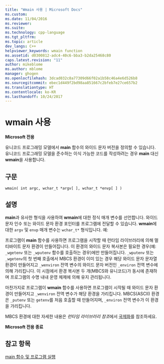 ```yaml
---
title: "Wmain 사용 | Microsoft Docs"
ms.custom: 
ms.date: 11/04/2016
ms.reviewer: 
ms.suite: 
ms.technology: cpp-language
ms.tgt_pltfrm: 
ms.topic: article
dev_langs: C++
helpviewer_keywords: wmain function
ms.assetid: d0300812-adc4-40c6-bba3-b2da25468c80
caps.latest.revision: "11"
author: mikeblome
ms.author: mblome
manager: ghogen
ms.openlocfilehash: 3dcad032c8a77309d66f02a1b58c46a4e6d526b8
ms.sourcegitcommit: ebec1d449f2bd98aa851667c2bfeb7e27ce657b2
ms.translationtype: HT
ms.contentlocale: ko-KR
ms.lasthandoff: 10/24/2017
---
```

# <a name="using-wmain"></a>wmain 사용
**Microsoft 전용**  
  
 유니코드 프로그래밍 모델에서 **main** 함수의 와이드 문자 버전을 정의할 수 있습니다. 유니코드 프로그래밍 모델을 준수하는 이식 가능한 코드를 작성하려는 경우 **main** 대신 **wmain**을 사용합니다.  
  
## <a name="syntax"></a>구문  
  
```  
wmain( int argc, wchar_t *argv[ ], wchar_t *envp[ ] )  
```  
  
## <a name="remarks"></a>설명  
 **main**과 유사한 형식을 사용하여 **wmain**에 대한 정식 매개 변수를 선언합니다. 와이드 문자 인수 또는 와이드 문자 환경 포인터를 프로그램에 전달할 수 있습니다. **wmain**에 대한 `argv` 및 `envp` 매개 변수는 `wchar_t*` 형식입니다. 예:  
  
 프로그램이 **main** 함수를 사용하면 프로그램을 시작할 때 런타임 라이브러리에 의해 멀티바이트 문자 환경이 만들어집니다. 이 환경의 와이드 문자 복사본은 필요한 경우(예: `_wgetenv` 또는 `_wputenv` 함수를 호출하는 경우)에만 만들어집니다. `_wputenv` 또는 `_wgetenv`의 첫 번째 호출에서 MBCS 환경이 이미 있는 경우 해당 와이드 문자 문자열 환경이 만들어지고 `_wenviron` 전역 변수의 와이드 문자 버전인 `_environ` 전역 변수에 의해 가리킵니다. 이 시점에서 환경 복사본 두 개(MBCS와 유니코드)가 동시에 존재하며 프로그램의 수명 내내 운영 체제에 의해 유지 관리됩니다.  
  
 마찬가지로 프로그램이 **wmain** 함수를 사용하면 프로그램이 시작될 때 와이드 문자 환경이 만들어지고 `_wenviron` 전역 변수가 해당 환경을 가리킵니다. MBCS(ASCII) 환경은 `_putenv` 또는 `getenv`를 처음 호출할 때 만들어지며, `_environ` 전역 변수가 이 환경을 가리킵니다.  
  
 MBCS 환경에 대한 자세한 내용은 *런타임 라이브러리 참조*에서 [국제화](../c-runtime-library/internationalization.md)를 참조하세요.  
  
 **Microsoft 전용 종료**  
  
## <a name="see-also"></a>참고 항목  
 [main 함수 및 프로그램 실행](../c-language/main-function-and-program-execution.md)